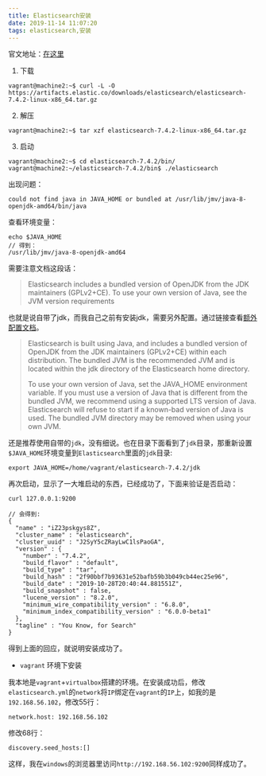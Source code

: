 ```yaml
---
title: Elasticsearch安装
date: 2019-11-14 11:07:20
tags: elasticsearch,安装
---
```


官文地址：[在这里][1]
1. 下载

```
vagrant@machine2:~$ curl -L -O https://artifacts.elastic.co/downloads/elasticsearch/elasticsearch-7.4.2-linux-x86_64.tar.gz
```

2. 解压

```
vagrant@machine2:~$ tar xzf elasticsearch-7.4.2-linux-x86_64.tar.gz
```

3. 启动

```
vagrant@machine2:~$ cd elasticsearch-7.4.2/bin/
vagrant@machine2:~/elasticsearch-7.4.2/bin$ ./elasticsearch
```

出现问题：

```
could not find java in JAVA_HOME or bundled at /usr/lib/jmv/java-8-openjdk-amd64/bin/java
```

查看环境变量：

```
echo $JAVA_HOME
// 得到：
/usr/lib/jmv/java-8-openjdk-amd64
```

需要注意文档这段话：

> Elasticsearch includes a bundled version of OpenJDK from the JDK maintainers (GPLv2+CE). To use your own version of Java, see the JVM version requirements

也就是说自带了jdk，而我自己之前有安装jdk，需要另外配置。通过链接查看[额外配置文档][3]。

> Elasticsearch is built using Java, and includes a bundled version of OpenJDK from the JDK maintainers (GPLv2+CE) within each distribution. The bundled JVM is the recommended JVM and is located within the jdk directory of the Elasticsearch home directory.
> 
> To use your own version of Java, set the JAVA_HOME environment variable. If you must use a version of Java that is different from the bundled JVM, we recommend using a supported LTS version of Java. Elasticsearch will refuse to start if a known-bad version of Java is used. The bundled JVM directory may be removed when using your own JVM.

还是推荐使用自带的`jdk`，没有细说。也在目录下面看到了`jdk`目录，那重新设置`$JAVA_HOME`环境变量到`Elasticsearch`里面的`jdk`目录:

```
export JAVA_HOME=/home/vagrant/elasticsearch-7.4.2/jdk
```

再次启动，显示了一大堆启动的东西，已经成功了，下面来验证是否启动：

```
curl 127.0.0.1:9200

// 会得到:
{
  "name" : "iZ23pskgys8Z",
  "cluster_name" : "elasticsearch",
  "cluster_uuid" : "J2SyY5cZRayLwC1lsPaoGA",
  "version" : {
    "number" : "7.4.2",
    "build_flavor" : "default",
    "build_type" : "tar",
    "build_hash" : "2f90bbf7b93631e52bafb59b3b049cb44ec25e96",
    "build_date" : "2019-10-28T20:40:44.881551Z",
    "build_snapshot" : false,
    "lucene_version" : "8.2.0",
    "minimum_wire_compatibility_version" : "6.8.0",
    "minimum_index_compatibility_version" : "6.0.0-beta1"
  },
  "tagline" : "You Know, for Search"
}
```

得到上面的回应，就说明安装成功了。

- `vagrant` 环境下安装

我本地是`vagrant`+`virtualbox`搭建的环境。在安装成功后，修改`elasticsearch.yml`的`network`将`IP`绑定在`vagrant`的`IP`上，如我的是`192.168.56.102`，修改55行：

```
network.host: 192.168.56.102
```

修改68行：

```
discovery.seed_hosts:[]
```

这样，我在`windows`的浏览器里访问`http://192.168.56.102:9200`同样成功了。



  [1]: https://www.elastic.co/guide/en/elasticsearch/reference/current/getting-started-install.html
  [2]: https://www.elastic.co/guide/en/elasticsearch/reference/current/install-elasticsearch.html
  [3]: https://www.elastic.co/guide/en/elasticsearch/reference/current/setup.html#jvm-version